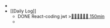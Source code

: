 -
- [[Daily Log]]
	- DONE React-coding jwt >[🍅🍅🍅🍅🍅🍅 150min](#agenda-pomo://?t=f-1690363603179-1500%2Cf-1690369454508-1500%2Cf-1690377940489-1500%2Cf-1690379851710-1500%2Cf-1690381623102-1500%2Cf-1690383671663-1500)
	-